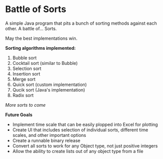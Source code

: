 # Battle of Sorts
A simple Java program that pits a bunch of sorting methods against each other. A battle of... Sorts.

May the best implementations win.

**Sorting algorithms implemented:**
1. Bubble sort
2. Cocktail sort (similar to Bubble)
3. Selection sort
4. Insertion sort
5. Merge sort
6. Quick sort (custom implementation)
7. Qucik sort (Java's implementation)
8. Radix sort

*More sorts to come*

**Future Goals**

- Implement time scale that can be easily plopped into Excel for plotting
- Create UI that includes selection of individual sorts, different time scales, and other important options
- Create a runnable binary release
- Convert all sorts to work for any Object type, not just positive integers
- Allow the ability to create lists out of any object type from a file
